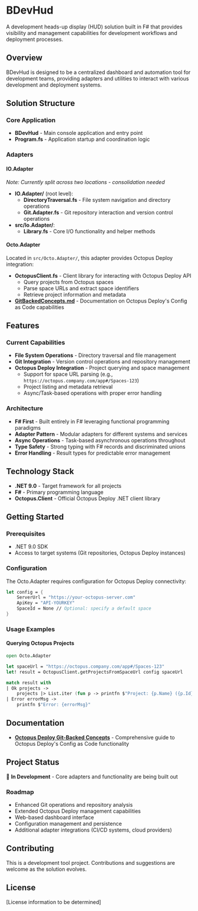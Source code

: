 # BDevHud

A development heads-up display (HUD) solution built in F# that provides visibility and management capabilities for development workflows and deployment processes.

## Overview

BDevHud is designed to be a centralized dashboard and automation tool for development teams, providing adapters and utilities to interact with various development and deployment systems.

## Solution Structure

### Core Application
- **BDevHud** - Main console application and entry point
- **Program.fs** - Application startup and coordination logic

### Adapters

#### IO.Adapter
*Note: Currently split across two locations - consolidation needed*

- **IO.Adapter/** (root level):
  - **DirectoryTraversal.fs** - File system navigation and directory operations
  - **Git.Adapter.fs** - Git repository interaction and version control operations
- **src/Io.Adapter/**: 
  - **Library.fs** - Core I/O functionality and helper methods

#### Octo.Adapter
Located in `src/Octo.Adapter/`, this adapter provides Octopus Deploy integration:
- **OctopusClient.fs** - Client library for interacting with Octopus Deploy API
  - Query projects from Octopus spaces
  - Parse space URLs and extract space identifiers
  - Retrieve project information and metadata
- **[GitBackedConcepts.md](src/Octo.Adapter/GitBackedConcepts.md)** - Documentation on Octopus Deploy's Config as Code capabilities

## Features

### Current Capabilities
- **File System Operations** - Directory traversal and file management
- **Git Integration** - Version control operations and repository management  
- **Octopus Deploy Integration** - Project querying and space management
  - Support for space URL parsing (e.g., `https://octopus.company.com/app#/Spaces-123`)
  - Project listing and metadata retrieval
  - Async/Task-based operations with proper error handling

### Architecture
- **F# First** - Built entirely in F# leveraging functional programming paradigms
- **Adapter Pattern** - Modular adapters for different systems and services
- **Async Operations** - Task-based asynchronous operations throughout
- **Type Safety** - Strong typing with F# records and discriminated unions
- **Error Handling** - Result types for predictable error management

## Technology Stack
- **.NET 9.0** - Target framework for all projects
- **F#** - Primary programming language
- **Octopus.Client** - Official Octopus Deploy .NET client library

## Getting Started

### Prerequisites
- .NET 9.0 SDK
- Access to target systems (Git repositories, Octopus Deploy instances)

### Configuration
The Octo.Adapter requires configuration for Octopus Deploy connectivity:
```fsharp
let config = {
    ServerUrl = "https://your-octopus-server.com"
    ApiKey = "API-YOURKEY" 
    SpaceId = None // Optional: specify a default space
}
```

### Usage Examples

#### Querying Octopus Projects
```fsharp
open Octo.Adapter

let spaceUrl = "https://octopus.company.com/app#/Spaces-123"
let! result = OctopusClient.getProjectsFromSpaceUrl config spaceUrl

match result with
| Ok projects -> 
    projects |> List.iter (fun p -> printfn $"Project: {p.Name} ({p.Id})")
| Error errorMsg -> 
    printfn $"Error: {errorMsg}"
```

## Documentation
- **[Octopus Deploy Git-Backed Concepts](src/Octo.Adapter/GitBackedConcepts.md)** - Comprehensive guide to Octopus Deploy's Config as Code functionality

## Project Status
🚧 **In Development** - Core adapters and functionality are being built out

### Roadmap
- Enhanced Git operations and repository analysis
- Extended Octopus Deploy management capabilities
- Web-based dashboard interface
- Configuration management and persistence
- Additional adapter integrations (CI/CD systems, cloud providers)

## Contributing
This is a development tool project. Contributions and suggestions are welcome as the solution evolves.

## License
[License information to be determined]
